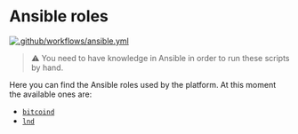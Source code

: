 # Ansible roles

[![.github/workflows/ansible.yml](https://github.com/fooock/yourbtc.link/actions/workflows/ansible.yml/badge.svg)](https://github.com/fooock/yourbtc.link/actions/workflows/ansible.yml)

>:warning: You need to have knowledge in Ansible in order to run these scripts by hand.

Here you can find the Ansible roles used by the platform. At this moment the available ones are:

* [`bitcoind`](bitcoin-role)
* [`lnd`](lnd-role)
